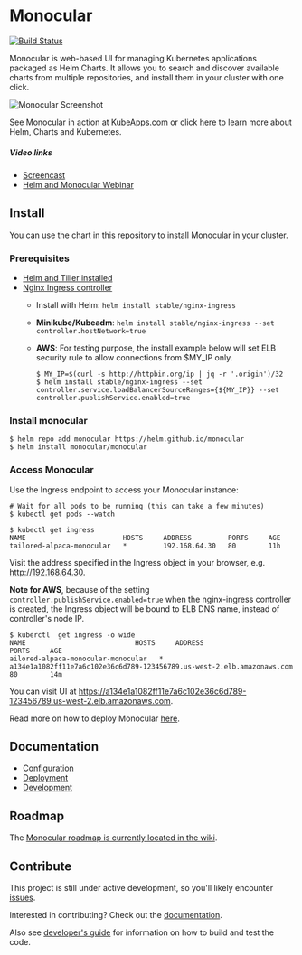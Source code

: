 # Monocular
[![Build
Status](https://travis-ci.org/helm/monocular.svg?branch=master)](https://travis-ci.org/helm/monocular)

Monocular is web-based UI for managing Kubernetes applications packaged as Helm
Charts. It allows you to search and discover available charts from multiple
repositories, and install them in your cluster with one click.

![Monocular Screenshot](docs/MonocularScreenshot.gif)

See Monocular in action at [KubeApps.com](https://kubeapps.com) or click [here](docs/about.md) to learn more about Helm, Charts and Kubernetes.

##### Video links
- [Screencast](https://www.youtube.com/watch?v=YoEbvDrI5ng)
- [Helm and Monocular Webinar](https://www.youtube.com/watch?v=u8kDkHgRbWQ)

## Install

You can use the chart in this repository to install Monocular in your cluster.

### Prerequisites
- [Helm and Tiller installed](https://github.com/kubernetes/helm/blob/master/docs/quickstart.md)
- [Nginx Ingress controller](https://kubeapps.com/charts/stable/nginx-ingress)
  - Install with Helm: `helm install stable/nginx-ingress`

  - **Minikube/Kubeadm**: `helm install stable/nginx-ingress --set controller.hostNetwork=true`
  
  - **AWS**: For testing purpose, the install example below will set ELB security rule to allow connections from $MY_IP only.
  	```console
    $ MY_IP=$(curl -s http://httpbin.org/ip | jq -r '.origin')/32
    $ helm install stable/nginx-ingress --set controller.service.loadBalancerSourceRanges={${MY_IP}} --set controller.publishService.enabled=true
    ```

### Install monocular

```console
$ helm repo add monocular https://helm.github.io/monocular
$ helm install monocular/monocular
```
### Access Monocular

Use the Ingress endpoint to access your Monocular instance:

```console
# Wait for all pods to be running (this can take a few minutes)
$ kubectl get pods --watch

$ kubectl get ingress
NAME                        HOSTS     ADDRESS         PORTS     AGE
tailored-alpaca-monocular   *         192.168.64.30   80        11h
```

Visit the address specified in the Ingress object in your browser, e.g. http://192.168.64.30.

**Note for AWS**, because of the setting `controller.publishService.enabled=true` when the nginx-ingress controller is created, the Ingress object will be bound to ELB DNS name, instead of controller's node IP.

```console
$ kuberctl  get ingress -o wide
NAME                           HOSTS     ADDRESS                                                                  PORTS     AGE
ailored-alpaca-monocular-monocular   *         a134e1a1082ff11e7a6c102e36c6d789-123456789.us-west-2.elb.amazonaws.com   80        14m
```

You can visit UI at https://a134e1a1082ff11e7a6c102e36c6d789-123456789.us-west-2.elb.amazonaws.com.

Read more on how to deploy Monocular [here](deployment/monocular/README.md).

## Documentation

- [Configuration](deployment/monocular/README.md#configuration)
- [Deployment](deployment/monocular/README.md)
- [Development](docs/development.md)

## Roadmap

The [Monocular roadmap is currently located in the wiki](https://github.com/helm/monocular/wiki/Roadmap).

## Contribute

This project is still under active development, so you'll likely encounter
[issues](https://github.com/helm/monocular/issues).

Interested in contributing? Check out the [documentation](CONTRIBUTING.md).

Also see [developer's guide](docs/development.md) for information on how to
build and test the code.
